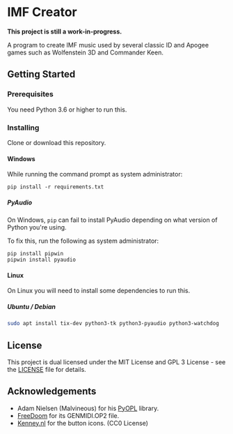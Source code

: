 # IMF Creator

**This project is still a work-in-progress.**

A program to create IMF music used by several classic ID and Apogee games such as Wolfenstein 3D and Commander Keen.

## Getting Started

### Prerequisites

You need Python 3.6 or higher to run this.

### Installing

Clone or download this repository.

#### Windows
While running the command prompt as system administrator:

    pip install -r requirements.txt

##### PyAudio

On Windows, `pip` can fail to install PyAudio depending on what version of Python you're using.

To fix this, run the following as system administrator:

    pip install pipwin
    pipwin install pyaudio

#### Linux
On Linux you will need to install some dependencies to run this.

##### Ubuntu / Debian
```bash
sudo apt install tix-dev python3-tk python3-pyaudio python3-watchdog
```

## License

This project is dual licensed under the MIT License and GPL 3 License - see the [LICENSE](LICENSE) file for details.

## Acknowledgements
* Adam Nielsen (Malvineous) for his [PyOPL](https://github.com/Malvineous/pyopl) library.
* [FreeDoom](https://github.com/freedoom/freedoom) for its GENMIDI.OP2 file.
* [Kenney.nl](https://opengameart.org/content/game-icons) for the button icons. (CC0 License)
